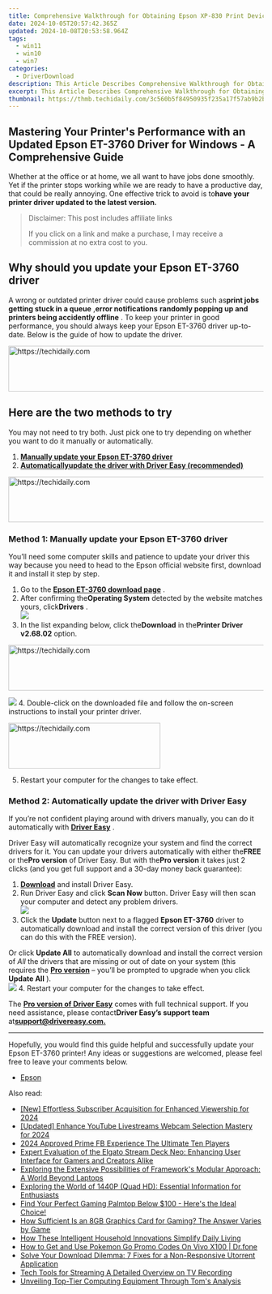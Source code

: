 ```yaml
---
title: Comprehensive Walkthrough for Obtaining Epson XP-830 Print Device Software
date: 2024-10-05T20:57:42.365Z
updated: 2024-10-08T20:53:58.964Z
tags:
  - win11
  - win10
  - win7
categories:
  - DriverDownload
description: This Article Describes Comprehensive Walkthrough for Obtaining Epson XP-830 Print Device Software
excerpt: This Article Describes Comprehensive Walkthrough for Obtaining Epson XP-830 Print Device Software
thumbnail: https://thmb.techidaily.com/3c560b5f84950935f235a17f57ab9b2b0c297df9b81f28e15578b876da96606b.jpg
---
```


## Mastering Your Printer's Performance with an Updated Epson ET-3760 Driver for Windows - A Comprehensive Guide

Whether at the office or at home, we all want to have jobs done smoothly. Yet if the printer stops working while we are ready to have a productive day, that could be really annoying. One effective trick to avoid is to**have your printer driver updated to the latest version.**

>  Disclaimer: This post includes affiliate links
>
>  If you click on a link and make a purchase, I may receive a commission at no extra cost to you.
>

## Why should you update your Epson ET-3760 driver

 A wrong or outdated printer driver could cause problems such as**print jobs getting stuck in a queue** ,**error notifications** **randomly popping up and printers being accidently offline** . To keep your printer in good performance, you should always keep your Epson ET-3760 driver up-to-date. Below is the guide of how to update the driver.

<!-- affiliate ads begin -->
<a href="https://appsumo.8odi.net/c/5597632/2123732/7443" target="_top" id="2123732">
  <img src="//a.impactradius-go.com/display-ad/7443-2123732" border="0" alt="https://techidaily.com" width="600" height="90"/>
</a>
<img height="0" width="0" src="https://appsumo.8odi.net/i/5597632/2123732/7443" style="position:absolute;visibility:hidden;" border="0" />
<!-- affiliate ads end -->

## Here are the two methods to try

 You may not need to try both. Just pick one to try depending on whether you want to do it manually or automatically.

1. [**Manually update your Epson ET-3760 driver**](https://tools.techidaily.com/drivereasy/download/)
2. **[Automaticallyupdate the driver with Driver Easy (recommended)](https://www.drivereasy.com/knowledge/epson-et-3760-driver-update-and-download/#method-2)**

<!-- affiliate ads begin -->
<a href="https://appsumo.8odi.net/c/5597632/2151882/7443" target="_top" id="2151882">
  <img src="//a.impactradius-go.com/display-ad/7443-2151882" border="0" alt="https://techidaily.com" width="600" height="90"/>
</a>
<img height="0" width="0" src="https://appsumo.8odi.net/i/5597632/2151882/7443" style="position:absolute;visibility:hidden;" border="0" />
<!-- affiliate ads end -->

### Method 1: Manually update your Epson ET-3760 driver

 You’ll need some computer skills and patience to update your driver this way because you need to head to the Epson official website first, download it and install it step by step.

1. Go to the **[Epson ET-3760 download page](https://epson.com/Support/Printers/All-In-Ones/ET-Series/Epson-ET-3760/s/SPT%5FC11CG20203)**  .
2. After confirming the**Operating System** detected by the website matches yours, click**Drivers** .  
![](https://images.drivereasy.com/wp-content/uploads/2022/04/Epson-3760-download-page-1.jpg)
3. In the list expanding below, click the**Download** in the**Printer Driver v2.68.02** option.  

<!-- affiliate ads begin -->
<a href="https://appsumo.8odi.net/c/5597632/2068416/7443" target="_top" id="2068416">
  <img src="//a.impactradius-go.com/display-ad/7443-2068416" border="0" alt="https://techidaily.com" width="728" height="90"/>
</a>
<img height="0" width="0" src="https://appsumo.8odi.net/i/5597632/2068416/7443" style="position:absolute;visibility:hidden;" border="0" />
<!-- affiliate ads end -->

![](https://images.drivereasy.com/wp-content/uploads/2022/04/Epson-3760-click-download.jpg)
4. Double-click on the downloaded file and follow the on-screen instructions to install your printer driver.

<!-- affiliate ads begin -->
<a href="https://aligracehair.sjv.io/c/5597632/1938677/19272" target="_top" id="1938677">
  <img src="//a.impactradius-go.com/display-ad/19272-1938677" border="0" alt="https://techidaily.com" width="300" height="90"/>
</a>
<img height="0" width="0" src="https://aligracehair.sjv.io/i/5597632/1938677/19272" style="position:absolute;visibility:hidden;" border="0" />
<!-- affiliate ads end -->

5. Restart your computer for the changes to take effect.

### Method 2: Automatically update the driver with Driver Easy

 If you’re not confident playing around with drivers manually, you can do it automatically with **[Driver Easy](https://tools.techidaily.com/drivereasy/download/)**  .

 Driver Easy will automatically recognize your system and find the correct drivers for it. You can update your drivers automatically with either the**FREE** or the**Pro version** of Driver Easy. But with the**Pro version** it takes just 2 clicks (and you get full support and a 30-day money back guarantee):

1. **[Download](https://tools.techidaily.com/drivereasy/download/)**  and install Driver Easy.
2. Run Driver Easy and click **Scan Now** button. Driver Easy will then scan your computer and detect any problem drivers.  
![](https://images.drivereasy.com/wp-content/uploads/2022/04/DE-scan.jpg)
3. Click the **Update** button next to a flagged **Epson ET-3760** driver to automatically download and install the correct version of this driver (you can do this with the FREE version).  

 Or click **Update All** to automatically download and install the correct version of _All_ the drivers that are missing or out of date on your system (this requires the **[Pro version](https://tools.techidaily.com/drivereasy/download/)**  – you’ll be prompted to upgrade when you click **Update All** ).  
![](https://images.drivereasy.com/wp-content/uploads/2022/04/DE-et-3760.jpg)
4. Restart your computer for the changes to take effect.

 The **[Pro version of Driver Easy](https://tools.techidaily.com/drivereasy/download/)**  comes with full technical support. If you need assistance, please contact**Driver Easy’s support team** at[**support@drivereasy.com.**](https://tools.techidaily.com/drivereasy/download/)

---

 Hopefully, you would find this guide helpful and successfully update your Epson ET-3760 printer! Any ideas or suggestions are welcomed, please feel free to leave your comments below.

* [Epson](https://tools.techidaily.com/drivereasy/download/)

<ins class="adsbygoogle"
     style="display:block"
     data-ad-format="autorelaxed"
     data-ad-client="ca-pub-7571918770474297"
     data-ad-slot="1223367746"></ins>

<ins class="adsbygoogle"
     style="display:block"
     data-ad-client="ca-pub-7571918770474297"
     data-ad-slot="8358498916"
     data-ad-format="auto"
     data-full-width-responsive="true"></ins>

<span class="atpl-alsoreadstyle">Also read:</span>
<div><ul>
<li><a href="https://facebook-video-share.techidaily.com/new-effortless-subscriber-acquisition-for-enhanced-viewership-for-2024/"><u>[New] Effortless Subscriber Acquisition for Enhanced Viewership for 2024</u></a></li>
<li><a href="https://facebook-video-footage.techidaily.com/updated-enhance-youtube-livestreams-webcam-selection-mastery-for-2024/"><u>[Updated] Enhance YouTube Livestreams Webcam Selection Mastery for 2024</u></a></li>
<li><a href="https://facebook-video-content.techidaily.com/2024-approved-prime-fb-experience-the-ultimate-ten-players/"><u>2024 Approved Prime FB Experience The Ultimate Ten Players</u></a></li>
<li><a href="https://hardware-updates.techidaily.com/expert-evaluation-of-the-elgato-stream-deck-neo-enhancing-user-interface-for-gamers-and-creators-alike/"><u>Expert Evaluation of the Elgato Stream Deck Neo: Enhancing User Interface for Gamers and Creators Alike</u></a></li>
<li><a href="https://hardware-updates.techidaily.com/exploring-the-extensive-possibilities-of-frameworks-modular-approach-a-world-beyond-laptops/"><u>Exploring the Extensive Possibilities of Framework's Modular Approach: A World Beyond Laptops</u></a></li>
<li><a href="https://hardware-updates.techidaily.com/exploring-the-world-of-1440p-quad-hd-essential-information-for-enthusiasts/"><u>Exploring the World of 1440P (Quad HD): Essential Information for Enthusiasts</u></a></li>
<li><a href="https://hardware-updates.techidaily.com/find-your-perfect-gaming-palmtop-below-100-heres-the-ideal-choice/"><u>Find Your Perfect Gaming Palmtop Below $100 - Here's the Ideal Choice!</u></a></li>
<li><a href="https://hardware-updates.techidaily.com/how-sufficient-is-an-8gb-graphics-card-for-gaming-the-answer-varies-by-game/"><u>How Sufficient Is an 8GB Graphics Card for Gaming? The Answer Varies by Game</u></a></li>
<li><a href="https://hardware-updates.techidaily.com/how-these-intelligent-household-innovations-simplify-daily-living/"><u>How These Intelligent Household Innovations Simplify Daily Living</u></a></li>
<li><a href="https://change-location.techidaily.com/how-to-get-and-use-pokemon-go-promo-codes-on-vivo-x100-drfone-by-drfone-virtual-android/"><u>How to Get and Use Pokemon Go Promo Codes On Vivo X100 | Dr.fone</u></a></li>
<li><a href="https://win-answers.techidaily.com/solve-your-download-dilemma-7-fixes-for-a-non-responsive-utorrent-application/"><u>Solve Your Download Dilemma: 7 Fixes for a Non-Responsive Utorrent Application</u></a></li>
<li><a href="https://screen-video-capture.techidaily.com/tech-tools-for-streaming-a-detailed-overview-on-tv-recording/"><u>Tech Tools for Streaming A Detailed Overview on TV Recording</u></a></li>
<li><a href="https://driver-install.techidaily.com/unveiling-top-tier-computing-equipment-through-toms-analysis/"><u>Unveiling Top-Tier Computing Equipment Through Tom's Analysis</u></a></li>
</ul></div>

